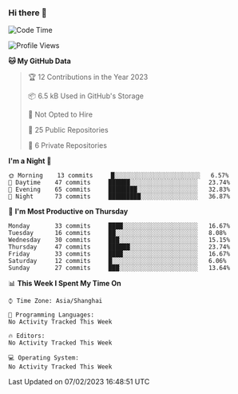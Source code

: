 ### Hi there 👋

<!--
**robinWongM/robinWongM** is a ✨ _special_ ✨ repository because its `README.md` (this file) appears on your GitHub profile.

Here are some ideas to get you started:

- 🔭 I’m currently working on ...
- 🌱 I’m currently learning ...
- 👯 I’m looking to collaborate on ...
- 🤔 I’m looking for help with ...
- 💬 Ask me about ...
- 📫 How to reach me: ...
- 😄 Pronouns: ...
- ⚡ Fun fact: ...
-->

<!--START_SECTION:waka-->
![Code Time](http://img.shields.io/badge/Code%20Time-121%20hrs%2034%20mins-blue)

![Profile Views](http://img.shields.io/badge/Profile%20Views-5-blue)

**🐱 My GitHub Data** 

> 🏆 12 Contributions in the Year 2023
 > 
> 📦 6.5 kB Used in GitHub's Storage 
 > 
> 🚫 Not Opted to Hire
 > 
> 📜 25 Public Repositories 
 > 
> 🔑 6 Private Repositories  
 > 
**I'm a Night 🦉** 

```text
🌞 Morning    13 commits     █░░░░░░░░░░░░░░░░░░░░░░░░   6.57% 
🌆 Daytime    47 commits     ██████░░░░░░░░░░░░░░░░░░░   23.74% 
🌃 Evening    65 commits     ████████░░░░░░░░░░░░░░░░░   32.83% 
🌙 Night      73 commits     █████████░░░░░░░░░░░░░░░░   36.87%

```
📅 **I'm Most Productive on Thursday** 

```text
Monday       33 commits     ████░░░░░░░░░░░░░░░░░░░░░   16.67% 
Tuesday      16 commits     ██░░░░░░░░░░░░░░░░░░░░░░░   8.08% 
Wednesday    30 commits     ███░░░░░░░░░░░░░░░░░░░░░░   15.15% 
Thursday     47 commits     ██████░░░░░░░░░░░░░░░░░░░   23.74% 
Friday       33 commits     ████░░░░░░░░░░░░░░░░░░░░░   16.67% 
Saturday     12 commits     █░░░░░░░░░░░░░░░░░░░░░░░░   6.06% 
Sunday       27 commits     ███░░░░░░░░░░░░░░░░░░░░░░   13.64%

```


📊 **This Week I Spent My Time On** 

```text
⌚︎ Time Zone: Asia/Shanghai

💬 Programming Languages: 
No Activity Tracked This Week

🔥 Editors: 
No Activity Tracked This Week

💻 Operating System: 
No Activity Tracked This Week

```


 Last Updated on 07/02/2023 16:48:51 UTC
<!--END_SECTION:waka-->
